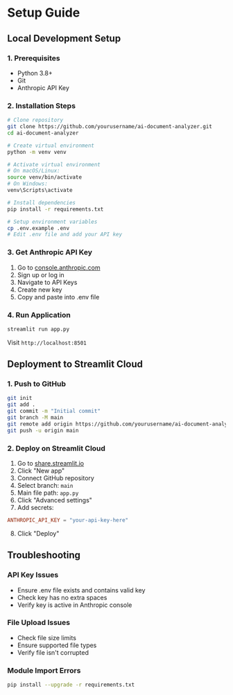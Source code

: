 # Setup Guide

## Local Development Setup

### 1. Prerequisites
- Python 3.8+
- Git
- Anthropic API Key

### 2. Installation Steps
```bash
# Clone repository
git clone https://github.com/yourusername/ai-document-analyzer.git
cd ai-document-analyzer

# Create virtual environment
python -m venv venv

# Activate virtual environment
# On macOS/Linux:
source venv/bin/activate
# On Windows:
venv\Scripts\activate

# Install dependencies
pip install -r requirements.txt

# Setup environment variables
cp .env.example .env
# Edit .env file and add your API key
```

### 3. Get Anthropic API Key

1. Go to [console.anthropic.com](https://console.anthropic.com/)
2. Sign up or log in
3. Navigate to API Keys
4. Create new key
5. Copy and paste into .env file

### 4. Run Application
```bash
streamlit run app.py
```

Visit `http://localhost:8501`

## Deployment to Streamlit Cloud

### 1. Push to GitHub
```bash
git init
git add .
git commit -m "Initial commit"
git branch -M main
git remote add origin https://github.com/yourusername/ai-document-analyzer.git
git push -u origin main
```

### 2. Deploy on Streamlit Cloud

1. Go to [share.streamlit.io](https://share.streamlit.io)
2. Click "New app"
3. Connect GitHub repository
4. Select branch: `main`
5. Main file path: `app.py`
6. Click "Advanced settings"
7. Add secrets:
```toml
ANTHROPIC_API_KEY = "your-api-key-here"
```
8. Click "Deploy"

## Troubleshooting

### API Key Issues
- Ensure .env file exists and contains valid key
- Check key has no extra spaces
- Verify key is active in Anthropic console

### File Upload Issues
- Check file size limits
- Ensure supported file types
- Verify file isn't corrupted

### Module Import Errors
```bash
pip install --upgrade -r requirements.txt
```